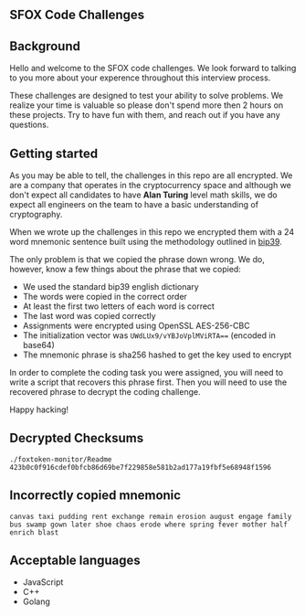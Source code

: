 ## SFOX Code Challenges

## Background
Hello and welcome to the SFOX code challenges. We look forward to talking to you more about your experence throughout this interview process.

These challenges are designed to test your ability to solve problems. We realize your time is valuable so please don't spend more then 2 hours on these projects. Try to have fun with them, and reach out if you have any questions.

## Getting started

As you may be able to tell, the challenges in this repo are all encrypted. We are a company that operates in the cryptocurrency space and although we don't expect all candidates to have __Alan Turing__ level math skills, we do expect all engineers on the team to have a basic understanding of cryptography.

When we wrote up the challenges in this repo we encrypted them with a 24 word mnemonic sentence built using the methodology outlined in [bip39](https://github.com/bitcoin/bips/blob/master/bip-0039.mediawiki).

The only problem is that we copied the phrase down wrong. We do, however, know a few things about the phrase that we copied:

- We used the standard bip39 english dictionary
- The words were copied in the correct order
- At least the first two letters of each word is correct
- The last word was copied correctly
- Assignments were encrypted using OpenSSL AES-256-CBC
- The initialization vector was `UWdLUx9/vYBJoVplMViRTA==` (encoded in base64)
- The mnemonic phrase is sha256 hashed to get the key used to encrypt

In order to complete the coding task you were assigned, you will need to write a script that recovers this phrase first. Then you will need to use the recovered phrase to decrypt the coding challenge.

Happy hacking!
## Decrypted Checksums
```
./foxtoken-monitor/Readme 423b0c0f916cdef0bfcb86d69be7f229858e581b2ad177a19fbf5e68948f1596
```

## Incorrectly copied mnemonic
```
canvas taxi pudding rent exchange remain erosion august engage family bus swamp gown later shoe chaos erode where spring fever mother half enrich blast
```

## Acceptable languages
- JavaScript
- C++
- Golang

